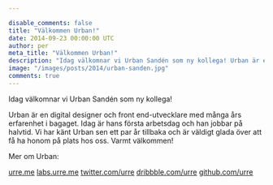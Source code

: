 ```yaml
---

disable_comments: false
title: "Välkommen Urban!"
date: 2014-09-23 00:00:00 UTC
author: per
meta_title: "Välkommen Urban!"
description: "Idag välkomnar vi Urban Sandén som ny kollega! Urban är en digital designer och front end-utvecklare med många års erfarenhet i bagaget."
image: "/images/posts/2014/urban-sanden.jpg"
comments: true
---
```


Idag välkomnar vi Urban Sandén som ny kollega!

Urban är en digital designer och front end-utvecklare med många års erfarenhet i bagaget. Idag är hans första arbetsdag och han jobbar på halvtid. Vi har känt Urban sen ett par år tillbaka och är väldigt glada över att få ha honom på plats hos oss. Varmt välkommen!

Mer om Urban:

[urre.me](http://urre.me)
[labs.urre.me](http://labs.urre.me)
[twitter.com/urre](http://twitter.com/urre)
[dribbble.com/urre](http://dribbble.com/urre)
[github.com/urre](http://github.com/urre)
